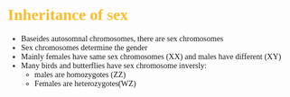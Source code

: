 <span style="font-family:'cascadia code'">

# <span style="color:#fabd2f"> Inheritance of sex

- Baseides autosomnal chromosomes, there are sex chromosomes
- Sex chromosomes determine the gender
- Mainly females have same sex chromosomes (XX) and males have different (XY)
- Many birds and butterflies have sex chromosome inversly:
  - males are homozygotes (ZZ)
  - Females are heterozygotes(WZ)